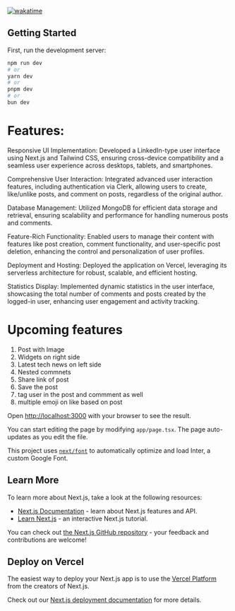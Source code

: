 [![wakatime](https://wakatime.com/badge/user/1499525d-7f42-4e3a-b9c6-fbf14aa13712/project/e3e6d27b-7d87-42fc-acc2-88c6697f802e.svg)](https://wakatime.com/badge/user/1499525d-7f42-4e3a-b9c6-fbf14aa13712/project/e3e6d27b-7d87-42fc-acc2-88c6697f802e)

## Getting Started

First, run the development server:

```bash
npm run dev
# or
yarn dev
# or
pnpm dev
# or
bun dev
```

# Features:

Responsive UI Implementation: Developed a LinkedIn-type user interface using Next.js and Tailwind CSS, ensuring cross-device compatibility and a seamless user experience across desktops, tablets, and smartphones.

Comprehensive User Interaction: Integrated advanced user interaction features, including authentication via Clerk, allowing users to create, like/unlike posts, and comment on posts, regardless of the original author.

Database Management: Utilized MongoDB for efficient data storage and retrieval, ensuring scalability and performance for handling numerous posts and comments.

Feature-Rich Functionality: Enabled users to manage their content with features like post creation, comment functionality, and user-specific post deletion, enhancing the control and personalization of user profiles.

Deployment and Hosting: Deployed the application on Vercel, leveraging its serverless architecture for robust, scalable, and efficient hosting.

Statistics Display: Implemented dynamic statistics in the user interface, showcasing the total number of comments and posts created by the logged-in user, enhancing user engagement and activity tracking.

 # Upcoming features

 1. Post with Image
 2. Widgets on right side
 3. Latest tech news on left side
 4. Nested commnets
 5. Share link of post
 6. Save the post
 7. tag user in the post and commment as well
 8. multiple emoji on like based on post 



Open [http://localhost:3000](http://localhost:3000) with your browser to see the result.

You can start editing the page by modifying `app/page.tsx`. The page auto-updates as you edit the file.

This project uses [`next/font`](https://nextjs.org/docs/basic-features/font-optimization) to automatically optimize and load Inter, a custom Google Font.

## Learn More

To learn more about Next.js, take a look at the following resources:

- [Next.js Documentation](https://nextjs.org/docs) - learn about Next.js features and API.
- [Learn Next.js](https://nextjs.org/learn) - an interactive Next.js tutorial.

You can check out [the Next.js GitHub repository](https://github.com/vercel/next.js/) - your feedback and contributions are welcome!

## Deploy on Vercel

The easiest way to deploy your Next.js app is to use the [Vercel Platform](https://vercel.com/new?utm_medium=default-template&filter=next.js&utm_source=create-next-app&utm_campaign=create-next-app-readme) from the creators of Next.js.

Check out our [Next.js deployment documentation](https://nextjs.org/docs/deployment) for more details.
